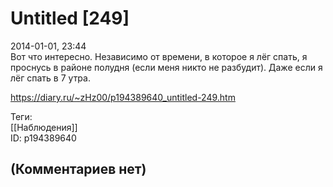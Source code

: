 Untitled [249]
==============

  
2014-01-01, 23:44  
 Вот что интересно. Независимо от времени, в которое я лёг спать, я проснусь в районе полудня (если меня никто не разбудит). Даже если я лёг спать в 7 утра.   
  
<https://diary.ru/~zHz00/p194389640_untitled-249.htm>  
  
Теги:  
[[Наблюдения]]  
ID: p194389640  


(Комментариев нет)
------------------